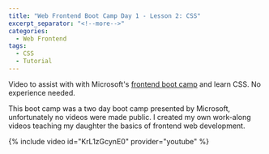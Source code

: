 ```yaml
---
title: "Web Frontend Boot Camp Day 1 - Lesson 2: CSS"
excerpt_separator: "<!--more-->"
categories:
  - Web Frontend
tags:
  - CSS
  - Tutorial
---
```


Video to assist with with Microsoft's [frontend boot camp](https://github.com/microsoft/frontend-bootcamp) and learn CSS. No experience needed.
<!--more-->

This boot camp was a two day boot camp presented by Microsoft, unfortunately no videos were made public. I created my own work-along videos teaching my daughter the basics of frontend web development. 

{% include video id="KrL1zGcynE0" provider="youtube" %}
